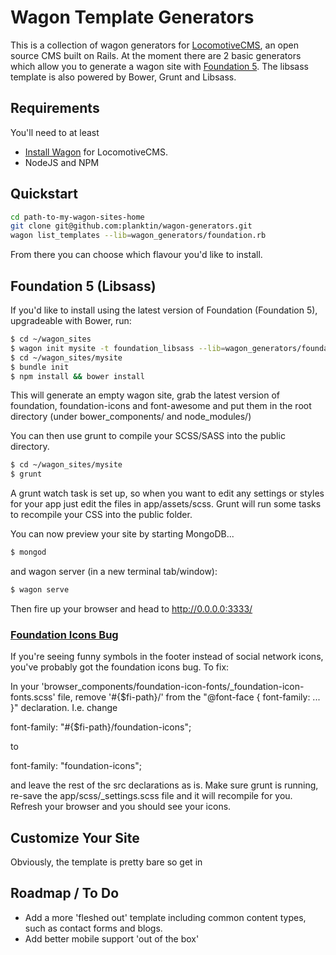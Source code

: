 # Wagon Template Generators

This is a collection of wagon generators for [LocomotiveCMS](http://locomotivecms.com), an open source CMS built on Rails. At the moment there are 2 basic generators which allow you to generate a wagon site with [Foundation 5](http://foundation.zurb.com/). The libsass template is also powered by Bower, Grunt and Libsass.

## Requirements

You'll need to at least

  * [Install Wagon](http://doc.locomotivecms.com/get-started/install-wagon) for LocomotiveCMS.
  * NodeJS and NPM

## Quickstart

```bash
cd path-to-my-wagon-sites-home
git clone git@github.com:planktin/wagon-generators.git
wagon list_templates --lib=wagon_generators/foundation.rb
```

From there you can choose which flavour you'd like to install. 

## Foundation 5 (Libsass)

If you'd like to install using the latest version of Foundation (Foundation 5), upgradeable with Bower, run:

```bash
$ cd ~/wagon_sites
$ wagon init mysite -t foundation_libsass --lib=wagon_generators/foundation.rb
$ cd ~/wagon_sites/mysite
$ bundle init
$ npm install && bower install
```

This will generate an empty wagon site, grab the latest version of foundation, foundation-icons and font-awesome and put them in the root directory (under bower_components/ and node_modules/)

You can then use grunt to compile your SCSS/SASS into the public directory.

```bash
$ cd ~/wagon_sites/mysite
$ grunt
```

A grunt watch task is set up, so when you want to edit any settings or styles for your app just edit the files in app/assets/scss. Grunt will run some tasks to recompile your CSS into the public folder.

You can now preview your site by starting MongoDB...

```bash
$ mongod
```
and wagon server (in a new terminal tab/window):
```bash
$ wagon serve
```

Then fire up your browser and head to http://0.0.0.0:3333/


### [Foundation Icons Bug](https://github.com/zurb/foundation-icon-fonts/pull/1)

If you're seeing funny symbols in the footer instead of social network icons, you've probably got the foundation icons bug. To fix: 

In your 'browser_components/foundation-icon-fonts/_foundation-icon-fonts.scss' file, remove '#{$fi-path}/' from the "@font-face { font-family: ... }" declaration. I.e. change

font-family: "#{$fi-path}/foundation-icons";

to

font-family: "foundation-icons";

and leave the rest of the src declarations as is. Make sure grunt is running, re-save the app/scss/_settings.scss file and it will recompile for you. Refresh your browser and you should see your icons.


## Customize Your Site

Obviously, the template is pretty bare so get in

## Roadmap / To Do

 * Add a more 'fleshed out' template including common content types, such as contact forms and blogs.
 * Add better mobile support 'out of the box'